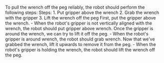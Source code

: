 To pull the wrench off the peg reliably, the robot should perform the following steps:
    Steps:  1. Put gripper above the wrench  2. Grab the wrench with the gripper  3. Lift the wrench off the peg
    First, put the gripper above the wrench.
    - When the robot's gripper is not vertically aligned with the wrench, the robot should put gripper above wrench.
    Once the gripper is around the wrench, we can try to lift it off the peg.
    - When the robot's gripper is around wrench, the robot should grab wrench.
    Now that we've grabbed the wrench, lift it upwards to remove it from the peg.
    - When the robot's gripper is holding the wrench, the robot should lift the wrench off the peg.